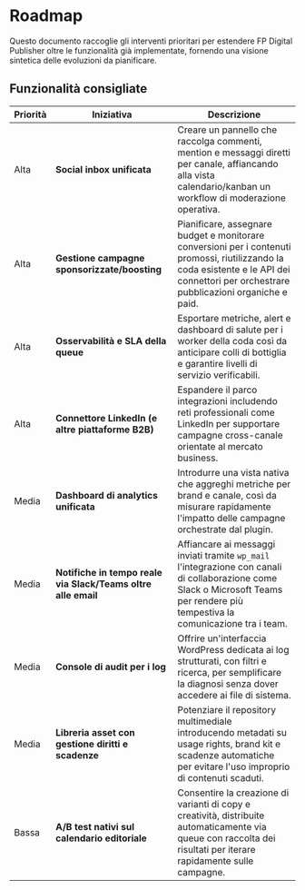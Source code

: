 # Roadmap

Questo documento raccoglie gli interventi prioritari per estendere FP Digital Publisher oltre le funzionalità già implementate,
fornendo una visione sintetica delle evoluzioni da pianificare.

## Funzionalità consigliate

| Priorità | Iniziativa | Descrizione |
| --- | --- | --- |
| Alta | **Social inbox unificata** | Creare un pannello che raccolga commenti, mention e messaggi diretti per canale, affiancando alla vista calendario/kanban un workflow di moderazione operativa. |
| Alta | **Gestione campagne sponsorizzate/boosting** | Pianificare, assegnare budget e monitorare conversioni per i contenuti promossi, riutilizzando la coda esistente e le API dei connettori per orchestrare pubblicazioni organiche e paid. |
| Alta | **Osservabilità e SLA della queue** | Esportare metriche, alert e dashboard di salute per i worker della coda così da anticipare colli di bottiglia e garantire livelli di servizio verificabili. |
| Alta | **Connettore LinkedIn (e altre piattaforme B2B)** | Espandere il parco integrazioni includendo reti professionali come LinkedIn per supportare campagne cross-canale orientate al mercato business. |
| Media | **Dashboard di analytics unificata** | Introdurre una vista nativa che aggreghi metriche per brand e canale, così da misurare rapidamente l'impatto delle campagne orchestrate dal plugin. |
| Media | **Notifiche in tempo reale via Slack/Teams oltre alle email** | Affiancare ai messaggi inviati tramite `wp_mail` l'integrazione con canali di collaborazione come Slack o Microsoft Teams per rendere più tempestiva la comunicazione tra i team. |
| Media | **Console di audit per i log** | Offrire un'interfaccia WordPress dedicata ai log strutturati, con filtri e ricerca, per semplificare la diagnosi senza dover accedere ai file di sistema. |
| Media | **Libreria asset con gestione diritti e scadenze** | Potenziare il repository multimediale introducendo metadati su usage rights, brand kit e scadenze automatiche per evitare l'uso improprio di contenuti scaduti. |
| Bassa | **A/B test nativi sul calendario editoriale** | Consentire la creazione di varianti di copy e creatività, distribuite automaticamente via queue con raccolta dei risultati per iterare rapidamente sulle campagne. |
